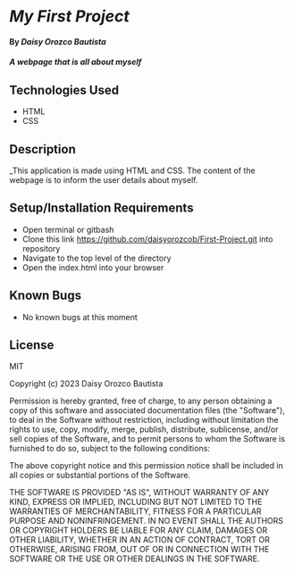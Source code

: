 # _My First Project_

#### By _**Daisy Orozco Bautista**_

#### _A webpage that is all about myself_

## Technologies Used

* HTML
* CSS

## Description

_This application is made using HTML and CSS. The content of the webpage is to inform the user details about myself.

## Setup/Installation Requirements


* Open terminal or gitbash
* Clone this link https://github.com/daisyorozcob/First-Project.git into repository
* Navigate to the top level of the directory
* Open the index.html into your browser



## Known Bugs

* No known bugs at this moment

## License

MIT

Copyright (c) 2023 Daisy Orozco Bautista

Permission is hereby granted, free of charge, to any person obtaining a copy
of this software and associated documentation files (the "Software"), to deal
in the Software without restriction, including without limitation the rights
to use, copy, modify, merge, publish, distribute, sublicense, and/or sell
copies of the Software, and to permit persons to whom the Software is
furnished to do so, subject to the following conditions:

The above copyright notice and this permission notice shall be included in all
copies or substantial portions of the Software.

THE SOFTWARE IS PROVIDED "AS IS", WITHOUT WARRANTY OF ANY KIND, EXPRESS OR
IMPLIED, INCLUDING BUT NOT LIMITED TO THE WARRANTIES OF MERCHANTABILITY,
FITNESS FOR A PARTICULAR PURPOSE AND NONINFRINGEMENT. IN NO EVENT SHALL THE
AUTHORS OR COPYRIGHT HOLDERS BE LIABLE FOR ANY CLAIM, DAMAGES OR OTHER
LIABILITY, WHETHER IN AN ACTION OF CONTRACT, TORT OR OTHERWISE, ARISING FROM,
OUT OF OR IN CONNECTION WITH THE SOFTWARE OR THE USE OR OTHER DEALINGS IN THE
SOFTWARE.
